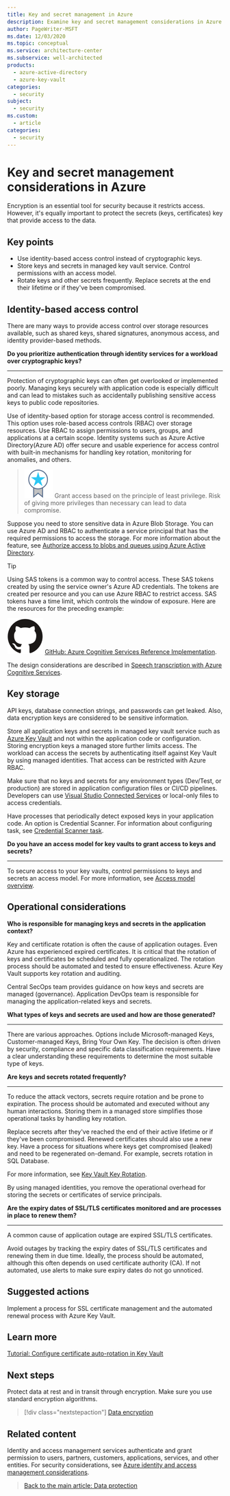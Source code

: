 ```yaml
---
title: Key and secret management in Azure
description: Examine key and secret management considerations in Azure. Protect keys by storing them in the managed key vault service.
author: PageWriter-MSFT
ms.date: 12/03/2020
ms.topic: conceptual
ms.service: architecture-center
ms.subservice: well-architected
products:
  - azure-active-directory
  - azure-key-vault
categories:
  - security
subject:
  - security
ms.custom:
  - article
categories:
  - security
---
```


# Key and secret management considerations in Azure

Encryption is an essential tool for security because it restricts access. However, it's equally important to protect the secrets (keys, certificates) key that provide access to the data. 

## Key points
- Use identity-based access control instead of cryptographic keys.
- Store keys and secrets in managed key vault service. Control permissions with an access model.
- Rotate keys and other secrets frequently. Replace secrets at the end their lifetime or if they've been compromised.

## Identity-based access control

There are many ways to provide access control over storage resources available, such as shared keys, shared signatures, anonymous access, and identity provider-based methods. 

**Do you prioritize authentication through identity services for a workload over cryptographic keys?**
***
Protection of cryptographic keys can often get overlooked or implemented poorly. Managing keys securely with application code is especially difficult and can lead to mistakes such as accidentally publishing sensitive access keys to public code repositories.

Use of identity-based option for storage access control is recommended. This option uses role-based access controls (RBAC) over storage resources. Use RBAC to assign permissions to users, groups, and applications at a certain scope. Identity systems such as Azure Active Directory(Azure AD) offer secure and usable experience for access control with built-in mechanisms for handling key rotation, monitoring for anomalies, and others.

> ![Task](../../_images/i-best-practices.svg) 
> Grant access based on the principle of least privilege. Risk of giving more privileges than necessary can lead to data compromise.

Suppose you need to store sensitive data in Azure Blob Storage. You can use Azure AD and RBAC to authenticate a service principal that has the required permissions to access the storage. For more information about the feature, see [Authorize access to blobs and queues using Azure Active Directory](/azure/storage/common/storage-auth-aad).

> [!TIP]
> Using SAS tokens is a common way to control access. These SAS tokens created by using the service owner's Azure AD credentials. The tokens are created per resource and you can use Azure RBAC to restrict access. SAS tokens have a time limit, which controls the window of exposure. 
> Here are the resources for the preceding example:
>
> ![GitHub logo](../../_images/github.svg) [GitHub: Azure Cognitive Services Reference Implementation](https://github.com/mspnp/cognitive-services-reference-implementation).
>
> The design considerations are described in [Speech transcription with Azure Cognitive Services](../../reference-architectures/ai/speech-to-text-transcription-pipeline.yml).



## Key storage

API keys, database connection strings, and passwords can get leaked. Also, data encryption keys are considered to be sensitive information. 

Store all application keys and secrets in managed key vault service such as [Azure Key Vault](/azure/key-vault/general/overview) and not within the application code or configuration. Storing encryption keys a managed store further limits access. The workload can access the secrets by authenticating itself against Key Vault by using managed identities. That access can be restricted with Azure RBAC.

Make sure that no keys and secrets for any environment types (Dev/Test, or production) are stored in application configuration files or CI/CD pipelines. Developers can use [Visual Studio Connected Services](/azure/key-vault/general/vs-key-vault-add-connected-service) or local-only files to access credentials.

Have processes that periodically detect exposed keys in your application code. An option is Credential Scanner. For information about configuring task, see [Credential Scanner task](/azure/security/develop/security-code-analysis-customize#credential-scanner-task).

**Do you have an access model for key vaults to grant access to keys and secrets?**
***
To secure access to your key vaults, control permissions to keys and secrets an access model. For more information, see [Access model overview](/azure/key-vault/general/secure-your-key-vault#access-model-overview).


## Operational considerations

**Who is responsible for managing keys and secrets in the application context?**

Key and certificate rotation is often the cause of application outages. Even Azure has experienced expired certificates. It is critical that the rotation of keys and certificates be scheduled and fully operationalized. The rotation process should be automated and tested to ensure effectiveness. Azure Key Vault supports key rotation and auditing.

Central SecOps team provides guidance on how keys and secrets are managed (governance). Application DevOps team is responsible for managing the application-related keys and secrets.

**What types of keys and secrets are used and how are those generated?**
***
There are various approaches. Options include Microsoft-managed Keys, Customer-managed Keys, Bring Your Own Key. The decision is often driven by security, compliance and specific data classification requirements. Have a clear understanding these requirements to determine the most suitable type of keys. 

**Are keys and secrets rotated frequently?**
***

To reduce the attack vectors, secrets require rotation and be prone to expiration. The process should be automated and executed without any human interactions. Storing them in a managed store simplifies those operational tasks by handling key rotation.

Replace secrets after they've reached the end of their active lifetime or if they've been compromised. Renewed certificates should also use a new key. Have a process for situations where keys get compromised (leaked) and need to be regenerated on-demand. For example, secrets rotation in SQL Database.

For more information, see [Key Vault Key Rotation](/azure/key-vault/secrets/tutorial-rotation-dual).

By using managed identities, you remove the operational overhead for storing the secrets or certificates of service principals.

**Are the expiry dates of SSL/TLS certificates monitored and are processes in place to renew them?**
***


A common cause of application outage are expired SSL/TLS certificates.

Avoid outages by tracking the expiry dates of SSL/TLS certificates and renewing them in due time. Ideally, the process should be automated, although this often depends on used certificate authority (CA). If not automated, use alerts to make sure expiry dates do not go unnoticed.

## Suggested actions

Implement a process for SSL certificate management and the automated renewal process with Azure Key Vault.

## Learn more

[Tutorial: Configure certificate auto-rotation in Key Vault](/azure/key-vault/certificates/tutorial-rotate-certificates)


## Next steps

Protect data at rest and in transit through encryption. Make sure you use standard encryption algorithms. 

> [!div class="nextstepaction"]
> [Data encryption ](design-storage-encryption.md)


## Related content

Identity and access management services authenticate and grant permission to users, partners, customers, applications, services, and other entities. For security considerations, see [Azure identity and access management considerations](design-identity.md).

> [Back to the main article: Data protection](design-storage.md)